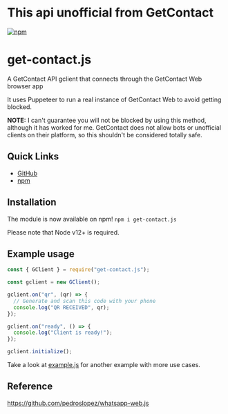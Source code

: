 # This api unofficial from GetContact

[![npm](https://img.shields.io/npm/v/get-contact.js.svg)](https://www.npmjs.com/package/get-contact.js)

# get-contact.js

A GetContact API gclient that connects through the GetContact Web browser app

It uses Puppeteer to run a real instance of GetContact Web to avoid getting blocked.

**NOTE:** I can't guarantee you will not be blocked by using this method, although it has worked for me. GetContact does not allow bots or unofficial clients on their platform, so this shouldn't be considered totally safe.

## Quick Links

- [GitHub](https://github.com/ilhamridho04/get-contact.js)
- [npm](https://npmjs.org/package/get-contact.js)

## Installation

The module is now available on npm! `npm i get-contact.js`

Please note that Node v12+ is required.

## Example usage

```js
const { GClient } = require("get-contact.js");

const gclient = new GClient();

gclient.on("qr", (qr) => {
  // Generate and scan this code with your phone
  console.log("QR RECEIVED", qr);
});

gclient.on("ready", () => {
  console.log("Client is ready!");
});

gclient.initialize();
```

Take a look at [example.js](https://github.com/ilhamridho04/get-contact.js/blob/main/test/searchNumber.test.js) for another example with more use cases.

## Reference

https://github.com/pedroslopez/whatsapp-web.js
